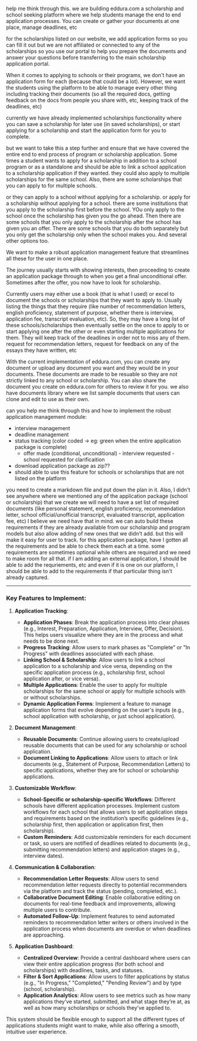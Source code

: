 help me think through this. we are building eddura.com a scholarship and school seeking platform where we help students manage the end to end application processes. You can create or gather your documents at one place, manage deadlines, etc

for the scholarships listed on our website, we add application forms so you can fill it out but we are not affiliated or connected to any of the scholarships so you use our portal to help you prepare the documents and answer your questions before transferring to the main scholarship application portal.

When it comes to applying to schools or their programs, we don't have an application form for each (because that could be a lot). However, we want the students using the platform to be able to manage every other thing including tracking their documents (so all the required docs, getting feedback on the docs from people you share with, etc, keeping track of the deadlines, etc)

currently we have already implemented scholarships functionality where you can save a scholarship for later use (in saved scholarships), or start applying for a scholarship and start the application form for you to complete.

but we want to take this a step further and ensure that we have covered the entire end to end process of program or scholarship application. Some times a student wants to apply for a scholarship in addition to a school program or as a standalone and should be able to link a school application to a scholarship application if they wanted. they could also apply to multiple scholarships for the same school. Also, there are some scholarships that you can apply to for multiple schools.

or they can apply to a school without applying for a scholarship. or apply for a scholarship without applying for a school. there are some institutions that you apply to the scholarship first before the school. YOu only apply to the school once the scholarship has given you the go ahead. Then there are some schools that you only apply to the scholarship after the school has given you an offer. There are some schools that you do both separately but you only get the scholarship only when the school makes you. And several other options too.

We want to make a robust application management feature that streamlines all these for the user in one place.

The journey usually starts with showing interests, then proceeding to create an application package through to when you get a final unconditional offer. Sometimes after the offer, you now have to look for scholarship.

Currently users may either use a book (that is what I used) or excel to document the schools or scholarships that they want to apply to.  Usually listing the things that they require (like number of recommendation letters, english proficiency, statement of purpose, whether there is interview, application fee, transcript evaluation, etc). So, they may have a long list of these schools/scholarships then eventually settle on the once to apply to or start applying one after the other or even starting multiple applications for them. They will keep track of the deadlines in order not to miss any of them. request for recommendation letters, request for feedback on any of the essays they have written, etc

With the current implementation of eddura.com, you can create any document or upload any document you want and they would be in your documents. These documents are made to be resuable so they are not strictly linked to any school or scholarship. You can also share the document you create on eddura.com for others to review it for you. we also have documents library where we list sample documents that users can clone and edit to use as their own.

can you help me think through this and how to implement the robust application management module:

- interview management
- deadline management
- status tracking (color coded -> eg: green when the entire application package is complete)
    - offer made (conditional, unconditional) - interview requested - school requested for clarificaition
- download application package as zip??
- should able to use this feature for schools or scholarships that are not listed on the platform


you need to create a markdown file and put down the plan in it. Also, I didn't see anywhere where we mentioned any of the application package (school or scholarship) that we create we will need to have a set list of required documents (like personal statement, english proficiency, recommendation letter, school official/unofficial transcript, evaluated transcript, application fee, etc) I believe we need have that in mind. we can auto build these requirements if they are already available from our scholarship and program models but also allow adding of new ones that we didn't add. but this will make it easy for user to track. for this application package, have I gotten all the requirements and be able to check them each at a time. some requirements are sometimes optional while others are required and we need to make room for all that. if I am adding an external application, I should be able to add the requriements, etc and even if it is one on our platform, I should be able to add to the requirements if that particular thing isn't already captured.

----

### Key Features to Implement:

1. **Application Tracking**:

   * **Application Phases**: Break the application process into clear phases (e.g., Interest, Preparation, Application, Interview, Offer, Decision). This helps users visualize where they are in the process and what needs to be done next.
   * **Progress Tracking**: Allow users to mark phases as "Complete" or "In Progress" with deadlines associated with each phase.
   * **Linking School & Scholarship**: Allow users to link a school application to a scholarship and vice versa, depending on the specific application process (e.g., scholarship first, school application after, or vice versa).
   * **Multiple Applications**: Enable the user to apply for multiple scholarships for the same school or apply for multiple schools with or without scholarships.
   * **Dynamic Application Forms**: Implement a feature to manage application forms that evolve depending on the user's inputs (e.g., school application with scholarship, or just school application).

2. **Document Management**:

   * **Reusable Documents**: Continue allowing users to create/upload reusable documents that can be used for any scholarship or school application.
   * **Document Linking to Applications**: Allow users to attach or link documents (e.g., Statement of Purpose, Recommendation Letters) to specific applications, whether they are for school or scholarship applications.

3. **Customizable Workflow**:

   * **School-Specific or scholarship-specific Workflows**: Different schools have different application processes. Implement custom workflows for each school that allows users to set application steps and requirements based on the institution’s specific guidelines (e.g., scholarship first, then application or application first, then scholarship).
   * **Custom Reminders**: Add customizable reminders for each document or task, so users are notified of deadlines related to documents (e.g., submitting recommendation letters) and application stages (e.g., interview dates).

4. **Communication & Collaboration**:

   * **Recommendation Letter Requests**: Allow users to send recommendation letter requests directly to potential recommenders via the platform and track the status (pending, completed, etc.).
   * **Collaborative Document Editing**: Enable collaborative editing on documents for real-time feedback and improvements, allowing multiple users to contribute.
   * **Automated Follow-Up**: Implement features to send automated reminders to recommendation letter writers or others involved in the application process when documents are overdue or when deadlines are approaching.

5. **Application Dashboard**:

   * **Centralized Overview**: Provide a central dashboard where users can view their entire application progress (for both school and scholarships) with deadlines, tasks, and statuses.
   * **Filter & Sort Applications**: Allow users to filter applications by status (e.g., "In Progress," "Completed," "Pending Review") and by type (school, scholarship).
   * **Application Analytics**: Allow users to see metrics such as how many applications they’ve started, submitted, and what stage they’re at, as well as how many scholarships or schools they’ve applied to.


This system should be flexible enough to support all the different types of applications students might want to make, while also offering a smooth, intuitive user experience.